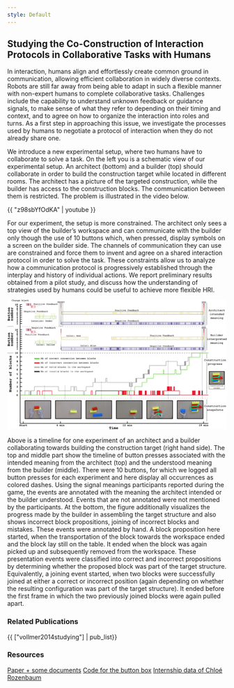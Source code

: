 ```yaml
---
style: Default
---
```


## Studying the Co-Construction of Interaction Protocols in Collaborative Tasks with Humans

In interaction, humans align and effortlessly create common ground in communication, allowing efficient collaboration in widely diverse contexts. Robots are still far away from being able to adapt in such a flexible manner with non-expert humans to complete collaborative tasks. Challenges include the capability to understand unknown feedback or guidance signals, to make sense of what they refer to depending on their timing and context, and to agree on how to organize the interaction into roles and turns. As a first step in approaching this issue, we investigate the processes used by humans to negotiate a protocol of interaction when they do not already share one.

We introduce a new experimental setup, where two humans have to collaborate to solve a task. On the left you is a schematic view of our experimental setup. An architect (bottom) and a builder (top) should collaborate in order to build the construction target while located in different rooms. The architect has a picture of the targeted construction, while the builder has access to the construction blocks. The communication between them is restricted. The problem is illustrated in the video below.

{{ "z98sbYfOdKA" | youtube }}

For our experiment, the setup is more constrained. The architect only sees a top view of the builder’s workspace and can communicate with the builder only though the use of 10 buttons which, when pressed, display symbols on a screen on the builder side. The channels of communication they can use are constrained and force them to invent and agree on a shared interaction protocol in order to solve the task. These constraints allow us to analyze how a communication protocol is progressively established through the interplay and history of individual actions. We report preliminary results obtained from a pilot study, and discuss how the understanding of strategies used by humans could be useful to achieve more flexible HRI.

<img src="img/timeline.png" class="img-responsive center-block">

Above is a timeline for one experiment of an architect and a builder collaborating towards building the construction target (right hand side).  The top and middle part show the timeline of button presses associated with the intended meaning from the architect (top) and the understood meaning from the builder (middle). There were 10 buttons, for which we logged all button presses for each experiment and here display all occurrences as colored dashes. Using the signal meanings participants reported during the game, the events are annotated with the meaning the architect intended or the builder understood. Events that are not annotated were not mentioned by the participants. At the bottom, the figure additionally visualizes the progress made by the builder in assembling the target structure and also shows incorrect block propositions, joining of incorrect blocks and mistakes. These events were annotated by hand. A block proposition here started, when the transportation of the block towards the workspace ended and the block lay still on the table. It ended when the block was again picked up and subsequently removed from the workspace. These presentation events were classified into correct and incorrect propositions by determining whether the proposed block was part of the target structure. Equivalently, a joining event started, when two blocks were successfully joined at either a correct or incorrect position (again depending on whether the resulting configuration was part of the target structure). It ended before the first frame in which the two previously joined blocks were again pulled apart.

### Related Publications

{{ ["vollmer2014studying"] | pub_list}}


### Resources

<div>
<a href="https://github.com/jgrizou/paper_conference_icdl_2014" target="_blank" class="btn btn-default" role="button">Paper + some documents</a>
<a href="https://github.com/jgrizou/buttonbox" target="_blank" class="btn btn-default" role="button">Code for the button box</a>
<a href="{{ "/Public/internships/chloe_rozenbaum/" | dropbox_link }}" target="_blank" class="btn btn-default" role="button">Internship data of Chloé Rozenbaum</a>
</div>
